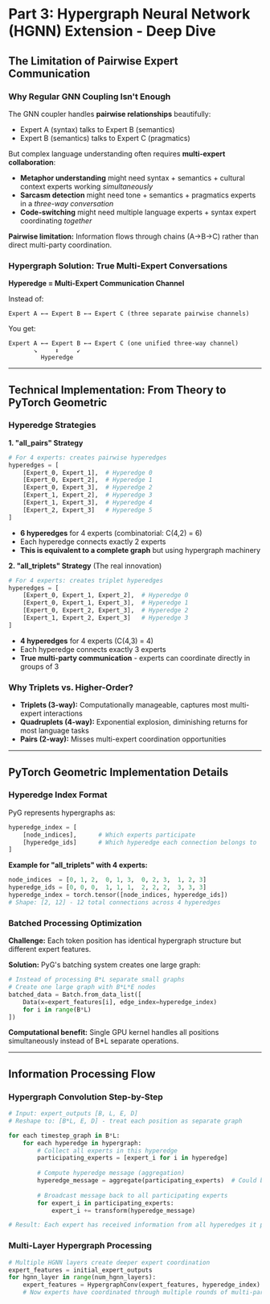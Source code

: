 # Part 3: Hypergraph Neural Network (HGNN) Extension - Deep Dive

## **The Limitation of Pairwise Expert Communication**

### **Why Regular GNN Coupling Isn't Enough**
The GNN coupler handles **pairwise relationships** beautifully:
- Expert A (syntax) talks to Expert B (semantics)
- Expert B (semantics) talks to Expert C (pragmatics)

But complex language understanding often requires **multi-expert collaboration**:
- **Metaphor understanding** might need syntax + semantics + cultural context experts working *simultaneously*
- **Sarcasm detection** might need tone + semantics + pragmatics experts in a *three-way conversation*
- **Code-switching** might need multiple language experts + syntax expert coordinating *together*

**Pairwise limitation:** Information flows through chains (A→B→C) rather than direct multi-party coordination.

### **Hypergraph Solution: True Multi-Expert Conversations**

**Hyperedge = Multi-Expert Communication Channel**

Instead of:
```
Expert A ←→ Expert B ←→ Expert C (three separate pairwise channels)
```

You get:
```
Expert A ←→ Expert B ←→ Expert C (one unified three-way channel)
       ↘     ↕     ↙
         Hyperedge
```

---

## **Technical Implementation: From Theory to PyTorch Geometric**

### **Hyperedge Strategies**

**1. "all_pairs" Strategy**
```python
# For 4 experts: creates pairwise hyperedges
hyperedges = [
    [Expert_0, Expert_1],  # Hyperedge 0
    [Expert_0, Expert_2],  # Hyperedge 1  
    [Expert_0, Expert_3],  # Hyperedge 2
    [Expert_1, Expert_2],  # Hyperedge 3
    [Expert_1, Expert_3],  # Hyperedge 4
    [Expert_2, Expert_3]   # Hyperedge 5
]
```
- **6 hyperedges** for 4 experts (combinatorial: C(4,2) = 6)
- Each hyperedge connects exactly 2 experts
- **This is equivalent to a complete graph** but using hypergraph machinery

**2. "all_triplets" Strategy** (The real innovation)
```python
# For 4 experts: creates triplet hyperedges  
hyperedges = [
    [Expert_0, Expert_1, Expert_2],  # Hyperedge 0
    [Expert_0, Expert_1, Expert_3],  # Hyperedge 1
    [Expert_0, Expert_2, Expert_3],  # Hyperedge 2
    [Expert_1, Expert_2, Expert_3]   # Hyperedge 3
]
```
- **4 hyperedges** for 4 experts (C(4,3) = 4)
- Each hyperedge connects exactly 3 experts
- **True multi-party communication** - experts can coordinate directly in groups of 3

### **Why Triplets vs. Higher-Order?**
- **Triplets (3-way):** Computationally manageable, captures most multi-expert interactions
- **Quadruplets (4-way):** Exponential explosion, diminishing returns for most language tasks
- **Pairs (2-way):** Misses multi-expert coordination opportunities

---

## **PyTorch Geometric Implementation Details**

### **Hyperedge Index Format**
PyG represents hypergraphs as:
```python
hyperedge_index = [
    [node_indices],      # Which experts participate
    [hyperedge_ids]      # Which hyperedge each connection belongs to
]
```

**Example for "all_triplets" with 4 experts:**
```python
node_indices  = [0, 1, 2,  0, 1, 3,  0, 2, 3,  1, 2, 3]
hyperedge_ids = [0, 0, 0,  1, 1, 1,  2, 2, 2,  3, 3, 3]
hyperedge_index = torch.tensor([node_indices, hyperedge_ids])
# Shape: [2, 12] - 12 total connections across 4 hyperedges
```

### **Batched Processing Optimization**
**Challenge:** Each token position has identical hypergraph structure but different expert features.

**Solution:** PyG's batching system creates one large graph:
```python
# Instead of processing B*L separate small graphs
# Create one large graph with B*L*E nodes
batched_data = Batch.from_data_list([
    Data(x=expert_features[i], edge_index=hyperedge_index) 
    for i in range(B*L)
])
```

**Computational benefit:** Single GPU kernel handles all positions simultaneously instead of B*L separate operations.

---

## **Information Processing Flow**

### **Hypergraph Convolution Step-by-Step**
```python
# Input: expert_outputs [B, L, E, D] 
# Reshape to: [B*L, E, D] - treat each position as separate graph

for each timestep_graph in B*L:
    for each hyperedge in hypergraph:
        # Collect all experts in this hyperedge
        participating_experts = [expert_i for i in hyperedge]
        
        # Compute hyperedge message (aggregation)
        hyperedge_message = aggregate(participating_experts)  # Could be mean, max, attention
        
        # Broadcast message back to all participating experts
        for expert_i in participating_experts:
            expert_i += transform(hyperedge_message)

# Result: Each expert has received information from all hyperedges it participates in
```

### **Multi-Layer Hypergraph Processing**
```python
# Multiple HGNN layers create deeper expert coordination
expert_features = initial_expert_outputs
for hgnn_layer in range(num_hgnn_layers):
    expert_features = HypergraphConv(expert_features, hyperedge_index)
    # Now experts have coordinated through multiple rounds of multi-party communication
```